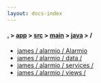 ```yaml
---
layout: docs-index
---
```

#### [.](./../../../../index) > [app](./../../../index) > [src](./../../index) > [main](./../index) > [java](./index) > **/**

- [james / alarmio / Alarmio](james/alarmio/Alarmio)
- [james / alarmio / data / ](james/alarmio/data/)
- [james / alarmio / services / ](james/alarmio/services/)
- [james / alarmio / views / ](james/alarmio/views/)
